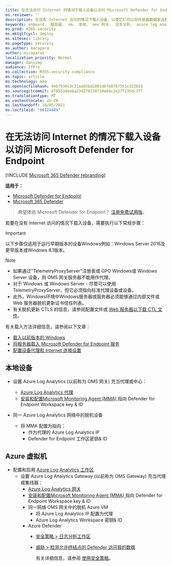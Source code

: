 ```yaml
---
title: 在无法访问 Internet 的情况下载入设备以访问 Microsoft Defender for Endpoint
ms.reviewer: ''
description: 在没有 Internet 访问的情况下载入设备，以便它们可以将传感器数据发送到 Microsoft Defender for Endpoint 传感器
keywords: onboard， 服务器， vm， 本地， oms 网关， 日志分析， azure log analytics， mma
ms.prod: m365-security
ms.mktglfcycl: deploy
ms.sitesec: library
ms.pagetype: security
ms.author: macapara
author: mjcaparas
localization_priority: Normal
manager: dansimp
audience: ITPro
ms.collection: M365-security-compliance
ms.topic: article
ms.technology: mde
ms.openlocfilehash: 9eb7930c3c31aa65bd2091d6f68767551cd22026
ms.sourcegitcommit: d78553deeba23d2f8238f10e64c2e27f235dc37f
ms.translationtype: MT
ms.contentlocale: zh-CN
ms.lasthandoff: 10/05/2021
ms.locfileid: "60124489"
---
```

# <a name="onboard-devices-without-internet-access-to-microsoft-defender-for-endpoint"></a>在无法访问 Internet 的情况下载入设备以访问 Microsoft Defender for Endpoint

[!INCLUDE [Microsoft 365 Defender rebranding](../../includes/microsoft-defender.md)]


**适用于：**
- [Microsoft Defender for Endpoint](https://go.microsoft.com/fwlink/p/?linkid=2154037)
- [Microsoft 365 Defender](https://go.microsoft.com/fwlink/?linkid=2118804)

> 希望体验 Microsoft Defender for Endpoint？ [注册免费试用版](https://signup.microsoft.com/create-account/signup?products=7f379fee-c4f9-4278-b0a1-e4c8c2fcdf7e&ru=https://aka.ms/MDEp2OpenTrial?ocid=docs-wdatp-exposedapis-abovefoldlink)。


若要在没有 Internet 访问的情况下载入设备，需要执行以下常规步骤：

> [!IMPORTANT] 
> 以下步骤仅适用于运行早期版本的设备Windows例如：Windows Server 2016及更早版本或Windows 8.1版本。

> [!NOTE]
> - 如果通过"TelemetryProxyServer"注册表或 GPO Windows或 Windows Server 设备，则 OMS 网关服务器不能用作代理。
> - 对于 Windows 或 Windows Server - 尽管可以使用 TelemetryProxyServer，但它必须指向标准代理设备或设备。
> - 此外，Windows环境中Windows服务器或服务器必须能够通过内部文件或 Web 服务器脱机更新证书信任列表。
> - 有关脱机更新 CTLS 的信息，请参阅配置文件或 [Web 服务器以下载 CTL 文件](/previous-versions/windows/it-pro/windows-server-2012-r2-and-2012/dn265983(v=ws.11)#configure-a-file-or-web-server-to-download-the-ctl-files)。

有关载入方法详细信息，请参阅以下文章：
- [载入以前版本的 Windows](/microsoft-365/security/defender-endpoint/onboard-downlevel)
- [将服务器载入 Microsoft Defender for Endpoint 服务](/microsoft-365/security/defender-endpoint/configure-server-endpoints#windows-server-2008-r2-sp1--windows-server-2012-r2-and-windows-server-2016)
- [配置设备代理和 Internet 连接设置](/microsoft-365/security/defender-endpoint/configure-proxy-internet#configure-the-proxy-server-manually-using-a-registry-based-static-proxy)

## <a name="on-premises-devices"></a>本地设备

- 设置 Azure Log Analytics (以前称为 OMS 网关) 充当代理或中心：
  - [Azure Log Analytics 代理](/azure/azure-monitor/platform/gateway#download-the-log-analytics-gateway)
  - [安装和配置Microsoft Monitoring Agent (MMA) ](configure-server-endpoints.md#install-and-configure-microsoft-monitoring-agent-mma-to-report-sensor-data-to-microsoft-defender-for-endpoint)指向 Defender for Endpoint Workspace key & ID

- 同一 Azure Log Analytics 网络中的脱机设备
  - 将 MMA 配置为指向：
    - 作为代理的 Azure Log Analytics IP
    - Defender for Endpoint 工作区密钥& ID

## <a name="azure-virtual-machines"></a>Azure 虚拟机

- 配置和启用 [Azure Log Analytics 工作区](/azure/azure-monitor/platform/gateway)
  - 设置 Azure Log Analytics Gateway (以前称为 OMS Gateway) 充当代理或集线器：
    - [Azure Log Analytics 网关](/azure/azure-monitor/platform/gateway#download-the-log-analytics-gateway)
    - [安装和配置Microsoft Monitoring Agent (MMA) ](configure-server-endpoints.md#install-and-configure-microsoft-monitoring-agent-mma-to-report-sensor-data-to-microsoft-defender-for-endpoint)指向 Defender for Endpoint Workspace key & ID
    - 同一网络 OMS 网关中的脱机 Azure VM
      - 将 Azure Log Analytics IP 配置为代理
      - Azure Log Analytics Workspace 密钥& ID
    - Azure Defender
      - [安全策略 \> 日志分析工作区](/azure/security-center/security-center-wdatp#enable-windows-defender-atp-integration)
      - [威胁 \> 检测允许终结点的 Defender 访问我的数据](/azure/security-center/security-center-wdatp#enable-windows-defender-atp-integration)

        有关详细信息，请参阅 [使用安全策略](/azure/security-center/tutorial-security-policy)。
